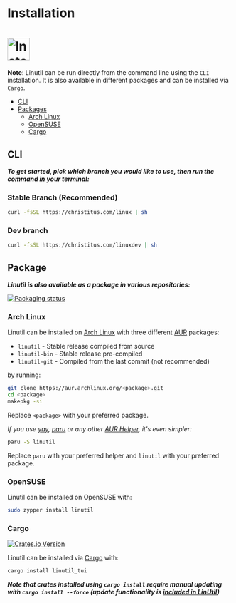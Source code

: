 # Installation

<div class="show-mobile">
    <h1>
        <img class="logo" src="/assets/installation.png" alt="Installation" width="50">
    </h1>

**Note**: Linutil can be run directly from the command line using the `CLI` installation. It is also available in different packages and can be installed via `Cargo`.

- [CLI](#cli)
- [Packages](#package)
    - [Arch Linux](#arch-linux)
    - [OpenSUSE](#opensuse)
    - [Cargo](#cargo)

## CLI 

<strong> *To get started, pick which branch you would like to use, then run the command in your terminal:* </strong>

### Stable Branch (Recommended)
```bash
curl -fsSL https://christitus.com/linux | sh
```
### Dev branch
```bash
curl -fsSL https://christitus.com/linuxdev | sh
```

## Package 

<strong> *Linutil is also available as a package in various repositories:* </strong>

[![Packaging status](https://repology.org/badge/vertical-allrepos/linutil.svg)](https://repology.org/project/linutil/versions)

### Arch Linux

Linutil can be installed on [Arch Linux](https://archlinux.org) with three different [AUR](https://aur.archlinux.org) packages:

- `linutil` - Stable release compiled from source
- `linutil-bin` - Stable release pre-compiled
- `linutil-git` - Compiled from the last commit (not recommended)

by running:

```bash
git clone https://aur.archlinux.org/<package>.git
cd <package>
makepkg -si
```

Replace `<package>` with your preferred package.

*If you use [yay](https://github.com/Jguer/yay), [paru](https://github.com/Morganamilo/paru) or any other [AUR Helper](https://wiki.archlinux.org/title/AUR_helpers), it's even simpler:*

```bash
paru -S linutil
```

Replace `paru` with your preferred helper and `linutil` with your preferred package.

### OpenSUSE
  
Linutil can be installed on OpenSUSE with:
```bash
sudo zypper install linutil
```

### Cargo

[![Crates.io Version](https://img.shields.io/crates/v/linutil_tui?style=for-the-badge&color=%23af3a03)](https://crates.io/crates/linutil_tui)

Linutil can be installed via [Cargo](https://doc.rust-lang.org/cargo) with:

```bash
cargo install linutil_tui
```

<strong> *Note that crates installed using `cargo install` require manual updating with `cargo install --force` (update functionality is [included in LinUtil](https://christitustech.github.io/linutil/userguide/#applications-setup))* </strong>


